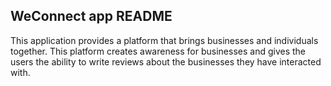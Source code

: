

## WeConnect app README


This application provides a platform that brings businesses and individuals together. This platform
creates awareness for businesses and gives the users the ability to write reviews about the
businesses they have interacted with.
